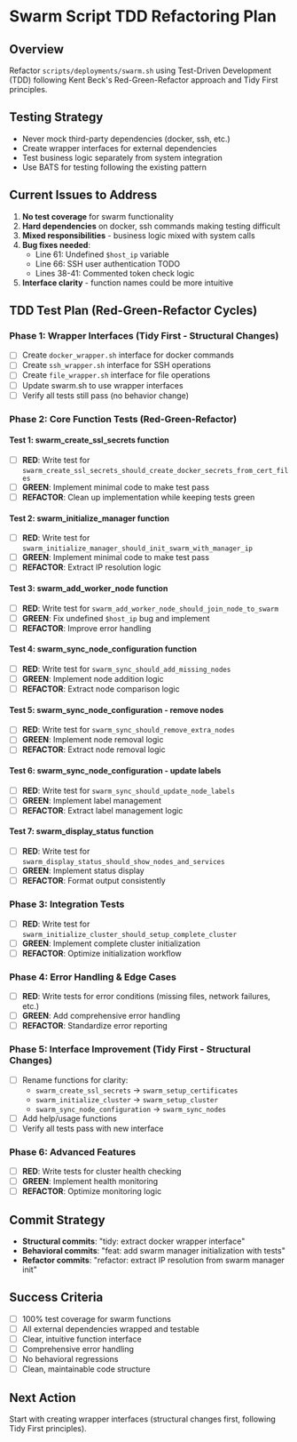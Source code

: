 # Swarm Script TDD Refactoring Plan

## Overview
Refactor `scripts/deployments/swarm.sh` using Test-Driven Development (TDD) following Kent Beck's Red-Green-Refactor approach and Tidy First principles.

## Testing Strategy
- Never mock third-party dependencies (docker, ssh, etc.)
- Create wrapper interfaces for external dependencies
- Test business logic separately from system integration
- Use BATS for testing following the existing pattern

## Current Issues to Address
1. **No test coverage** for swarm functionality
2. **Hard dependencies** on docker, ssh commands making testing difficult
3. **Mixed responsibilities** - business logic mixed with system calls
4. **Bug fixes needed**:
   - Line 61: Undefined `$host_ip` variable
   - Line 66: SSH user authentication TODO
   - Lines 38-41: Commented token check logic
5. **Interface clarity** - function names could be more intuitive

## TDD Test Plan (Red-Green-Refactor Cycles)

### Phase 1: Wrapper Interfaces (Tidy First - Structural Changes)
- [ ] Create `docker_wrapper.sh` interface for docker commands
- [ ] Create `ssh_wrapper.sh` interface for SSH operations
- [ ] Create `file_wrapper.sh` interface for file operations
- [ ] Update swarm.sh to use wrapper interfaces
- [ ] Verify all tests still pass (no behavior change)

### Phase 2: Core Function Tests (Red-Green-Refactor)

#### Test 1: swarm_create_ssl_secrets function
- [ ] **RED**: Write test for `swarm_create_ssl_secrets_should_create_docker_secrets_from_cert_files`
- [ ] **GREEN**: Implement minimal code to make test pass
- [ ] **REFACTOR**: Clean up implementation while keeping tests green

#### Test 2: swarm_initialize_manager function
- [ ] **RED**: Write test for `swarm_initialize_manager_should_init_swarm_with_manager_ip`
- [ ] **GREEN**: Implement minimal code to make test pass
- [ ] **REFACTOR**: Extract IP resolution logic

#### Test 3: swarm_add_worker_node function
- [ ] **RED**: Write test for `swarm_add_worker_node_should_join_node_to_swarm`
- [ ] **GREEN**: Fix undefined `$host_ip` bug and implement
- [ ] **REFACTOR**: Improve error handling

#### Test 4: swarm_sync_node_configuration function
- [ ] **RED**: Write test for `swarm_sync_should_add_missing_nodes`
- [ ] **GREEN**: Implement node addition logic
- [ ] **REFACTOR**: Extract node comparison logic

#### Test 5: swarm_sync_node_configuration - remove nodes
- [ ] **RED**: Write test for `swarm_sync_should_remove_extra_nodes`
- [ ] **GREEN**: Implement node removal logic
- [ ] **REFACTOR**: Extract node removal logic

#### Test 6: swarm_sync_node_configuration - update labels
- [ ] **RED**: Write test for `swarm_sync_should_update_node_labels`
- [ ] **GREEN**: Implement label management
- [ ] **REFACTOR**: Extract label management logic

#### Test 7: swarm_display_status function
- [ ] **RED**: Write test for `swarm_display_status_should_show_nodes_and_services`
- [ ] **GREEN**: Implement status display
- [ ] **REFACTOR**: Format output consistently

### Phase 3: Integration Tests
- [ ] **RED**: Write test for `swarm_initialize_cluster_should_setup_complete_cluster`
- [ ] **GREEN**: Implement complete cluster initialization
- [ ] **REFACTOR**: Optimize initialization workflow

### Phase 4: Error Handling & Edge Cases
- [ ] **RED**: Write tests for error conditions (missing files, network failures, etc.)
- [ ] **GREEN**: Add comprehensive error handling
- [ ] **REFACTOR**: Standardize error reporting

### Phase 5: Interface Improvement (Tidy First - Structural Changes)
- [ ] Rename functions for clarity:
  - `swarm_create_ssl_secrets` → `swarm_setup_certificates`
  - `swarm_initialize_cluster` → `swarm_setup_cluster`
  - `swarm_sync_node_configuration` → `swarm_sync_nodes`
- [ ] Add help/usage functions
- [ ] Verify all tests pass with new interface

### Phase 6: Advanced Features
- [ ] **RED**: Write tests for cluster health checking
- [ ] **GREEN**: Implement health monitoring
- [ ] **REFACTOR**: Optimize monitoring logic

## Commit Strategy
- **Structural commits**: "tidy: extract docker wrapper interface"
- **Behavioral commits**: "feat: add swarm manager initialization with tests"
- **Refactor commits**: "refactor: extract IP resolution from swarm manager init"

## Success Criteria
- [ ] 100% test coverage for swarm functions
- [ ] All external dependencies wrapped and testable
- [ ] Clear, intuitive function interface
- [ ] Comprehensive error handling
- [ ] No behavioral regressions
- [ ] Clean, maintainable code structure

## Next Action
Start with creating wrapper interfaces (structural changes first, following Tidy First principles).
